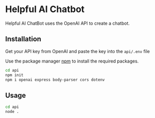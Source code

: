 # Helpful AI Chatbot

Helpful AI ChatBot uses the OpenAI API to create a chatbot.

## Installation

Get your API key from OpenAI and paste the key into the ```api/.env``` file

Use the package manager [npm](https://nodejs.org/) to install the required packages.

```bash
cd api
npm init
npm i openai express body-parser cors dotenv
```

## Usage

```bash
cd api
node .
```
